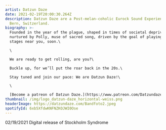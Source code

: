 ```yaml
---
artist: Datzun Daze
date: 2021-02-19T20:00:30.264Z
description: Datzun Daze are a Post-melan-coholic Eurock Sound Experience out of
  Bern, Switzerland.
biography: >-
  Founded in the year of the plague, shaped in times of societal deprivation,
  nurtured by Polly, muse of sacred song, driven by the goal of playing on
  stages near you, soon.\

  \

  We are ready to get rolling, are you?\

  Buckle up, for we’ll put the roar back in the 20s.\

  Stay tuned and join our pace: We are Datzun Daze!\

  \

  [Become a patreon of Datzun Daze.](https://www.patreon.com/Datzundaze)
thumbnail: /img/logo_datzun-daze_horizontal-weiss.png
headerImage: https://datzundaze.com/Bandfoto2.jpeg
spotifyId: 6xb5XfdwKNFNZKOJWI0Ose
---
```

02/19/2021 Digital release of Stockholm Syndrome